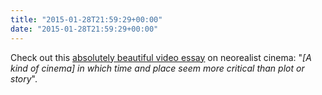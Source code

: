 ```yaml
---
title: "2015-01-28T21:59:29+00:00"
date: "2015-01-28T21:59:29+00:00"
---
```


Check out this [absolutely beautiful video essay](http://www.bfi.org.uk/news-opinion/sight-sound-magazine/comment/video-essay-what-neorealism) on neorealist cinema: "*[A kind of cinema] in which time and place seem more critical than plot or story*".
